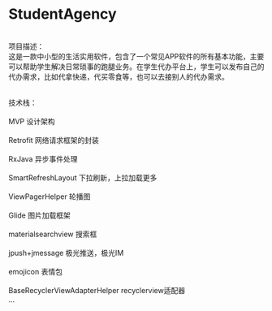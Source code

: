 # StudentAgency
<br>项目描述：</br>
这是一款中小型的生活实用软件，包含了一个常见APP软件的所有基本功能，主要可以帮助学生解决日常琐事的跑腿业务。在学生代办平台上，学生可以发布自己的代办需求，比如代拿快递，代买零食等，也可以去接别人的代办需求。

<br>技术栈：</br>
<br>MVP 设计架构</br>
<br>Retrofit 网络请求框架的封装</br>
<br>RxJava 异步事件处理</br>
<br>SmartRefreshLayout 下拉刷新，上拉加载更多</br>
<br>ViewPagerHelper 轮播图</br>
<br>Glide 图片加载框架</br>
<br>materialsearchview 搜索框</br>
<br>jpush+jmessage 极光推送，极光IM</br>
<br>emojicon 表情包</br>
<br>BaseRecyclerViewAdapterHelper recyclerview适配器</br>
...

